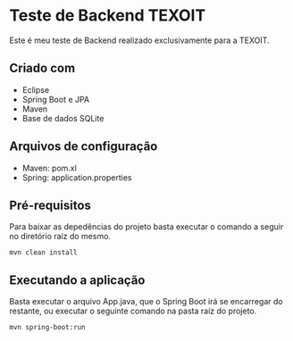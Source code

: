# Teste de Backend TEXOIT

Este é meu teste de Backend realizado exclusivamente para a TEXOIT.

## Criado com

* Eclipse
* Spring Boot e JPA
* Maven
* Base de dados SQLite

## Arquivos de configuração
* Maven: pom.xl
* Spring: application.properties

## Pré-requisitos

Para baixar as depedências do projeto basta executar o comando a seguir no diretório raíz do mesmo.

```
mvn clean install
```

## Executando a aplicação

Basta executar o arquivo App.java, que o Spring Boot irá se encarregar do restante, ou executar o seguinte comando na pasta raíz do projeto.

```
mvn spring-boot:run
```
